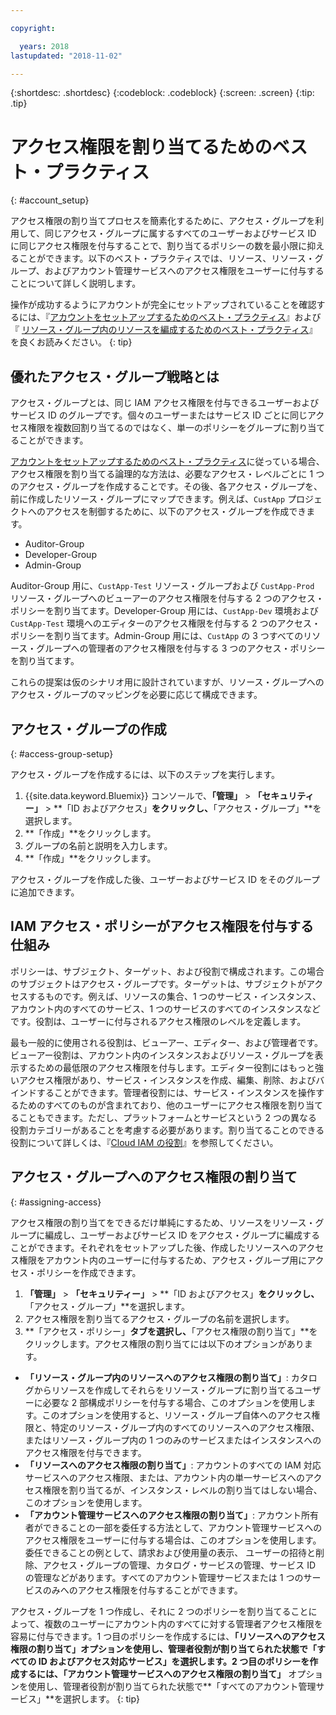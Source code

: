 ```yaml
---

copyright:

  years: 2018
lastupdated: "2018-11-02"

---
```


{:shortdesc: .shortdesc}
{:codeblock: .codeblock}
{:screen: .screen}
{:tip: .tip}

# アクセス権限を割り当てるためのベスト・プラクティス
{: #account_setup}

アクセス権限の割り当てプロセスを簡素化するために、アクセス・グループを利用して、同じアクセス・グループに属するすべてのユーザーおよびサービス ID に同じアクセス権限を付与することで、割り当てるポリシーの数を最小限に抑えることができます。以下のベスト・プラクティスでは、リソース、リソース・グループ、およびアカウント管理サービスへのアクセス権限をユーザーに付与することについて詳しく説明します。

操作が成功するようにアカウントが完全にセットアップされていることを確認するには、『[アカウントをセットアップするためのベスト・プラクティス](/docs/account/bp_account.html#account_setup)』および『 [リソース・グループ内のリソースを編成するためのベスト・プラクティス](/docs/resources/bestpractice_rgs.html)』を良くお読みください。
{: tip}

## 優れたアクセス・グループ戦略とは

アクセス・グループとは、同じ IAM アクセス権限を付与できるユーザーおよびサービス ID のグループです。個々のユーザーまたはサービス ID ごとに同じアクセス権限を複数回割り当てるのではなく、単一のポリシーをグループに割り当てることができます。

[アカウントをセットアップするためのベスト・プラクティス](/docs/account/bp_account.html#account_setup)に従っている場合、アクセス権限を割り当てる論理的な方法は、必要なアクセス・レベルごとに 1 つのアクセス・グループを作成することです。その後、各アクセス・グループを、前に作成したリソース・グループにマップできます。例えば、`CustApp` プロジェクトへのアクセスを制御するために、以下のアクセス・グループを作成できます。

* Auditor-Group
* Developer-Group
* Admin-Group

Auditor-Group 用に、`CustApp-Test` リソース・グループおよび `CustApp-Prod` リソース・グループへのビューアーのアクセス権限を付与する 2 つのアクセス・ポリシーを割り当てます。Developer-Group 用には、`CustApp-Dev` 環境および `CustApp-Test` 環境へのエディターのアクセス権限を付与する 2 つのアクセス・ポリシーを割り当てます。Admin-Group 用には、`CustApp` の 3 つすべてのリソース・グループへの管理者のアクセス権限を付与する 3 つのアクセス・ポリシーを割り当てます。

これらの提案は仮のシナリオ用に設計されていますが、リソース・グループへのアクセス・グループのマッピングを必要に応じて構成できます。

## アクセス・グループの作成
{: #access-group-setup}

アクセス・グループを作成するには、以下のステップを実行します。 

1. {{site.data.keyword.Bluemix}} コンソールで、**「管理」** &gt; **「セキュリティー」** &gt; **「ID およびアクセス」**をクリックし、**「アクセス・グループ」**を選択します。
2. **「作成」**をクリックします。
3. グループの名前と説明を入力します。
4. **「作成」**をクリックします。

アクセス・グループを作成した後、ユーザーおよびサービス ID をそのグループに追加できます。

## IAM アクセス・ポリシーがアクセス権限を付与する仕組み

ポリシーは、サブジェクト、ターゲット、および役割で構成されます。この場合のサブジェクトはアクセス・グループです。ターゲットは、サブジェクトがアクセスするものです。例えば、リソースの集合、1 つのサービス・インスタンス、アカウント内のすべてのサービス、1 つのサービスのすべてのインスタンスなどです。役割は、ユーザーに付与されるアクセス権限のレベルを定義します。

最も一般的に使用される役割は、ビューアー、エディター、および管理者です。ビューアー役割は、アカウント内のインスタンスおよびリソース・グループを表示するための最低限のアクセス権限を付与します。エディター役割にはもっと強いアクセス権限があり、サービス・インスタンスを作成、編集、削除、およびバインドすることができます。管理者役割には、サービス・インスタンスを操作するためのすべてのものが含まれており、他のユーザーにアクセス権限を割り当てることもできます。ただし、プラットフォームとサービスという 2 つの異なる役割カテゴリーがあることを考慮する必要があります。割り当てることのできる役割について詳しくは、『[Cloud IAM の役割](/docs/iam/users_roles.html#iamusermanrol)』を参照してください。 

## アクセス・グループへのアクセス権限の割り当て
{: #assigning-access}

アクセス権限の割り当てをできるだけ単純にするため、リソースをリソース・グループに編成し、ユーザーおよびサービス ID をアクセス・グループに編成することができます。それぞれをセットアップした後、作成したリソースへのアクセス権限をアカウント内のユーザーに付与するため、アクセス・グループ用にアクセス・ポリシーを作成できます。

1. **「管理」** &gt; **「セキュリティー」** &gt; **「ID およびアクセス」**をクリックし、**「アクセス・グループ」**を選択します。
2. アクセス権限を割り当てるアクセス・グループの名前を選択します。
3. **「アクセス・ポリシー」**タブを選択し、**「アクセス権限の割り当て」**をクリックします。アクセス権限の割り当てには以下のオプションがあります。

  * **「リソース・グループ内のリソースへのアクセス権限の割り当て」**: カタログからリソースを作成してそれらをリソース・グループに割り当てるユーザーに必要な 2 部構成ポリシーを付与する場合、このオプションを使用します。このオプションを使用すると、リソース・グループ自体へのアクセス権限と、特定のリソース・グループ内のすべてのリソースへのアクセス権限、またはリソース・グループ内の 1 つのみのサービスまたはインスタンスへのアクセス権限を付与できます。
  * **「リソースへのアクセス権限の割り当て」**: アカウントのすべての IAM 対応サービスへのアクセス権限、または、アカウント内の単一サービスへのアクセス権限を割り当てるが、インスタンス・レベルの割り当てはしない場合、このオプションを使用します。
  * **「アカウント管理サービスへのアクセス権限の割り当て」**: アカウント所有者ができることの一部を委任する方法として、アカウント管理サービスへのアクセス権限をユーザーに付与する場合は、このオプションを使用します。委任できることの例として、請求および使用量の表示、 ユーザーの招待と削除、アクセス・グループの管理、カタログ・サービスの管理、サービス ID の管理などがあります。すべてのアカウント管理サービスまたは 1 つのサービスのみへのアクセス権限を付与することができます。

アクセス・グループを 1 つ作成し、それに 2 つのポリシーを割り当てることによって、複数のユーザーにアカウント内のすべてに対する管理者アクセス権限を容易に付与できます。1 つ目のポリシーを作成するには、**「リソースへのアクセス権限の割り当て」**オプションを使用し、管理者役割が割り当てられた状態で**「すべての ID およびアクセス対応サービス」**を選択します。2 つ目のポリシーを作成するには、**「アカウント管理サービスへのアクセス権限の割り当て」** オプションを使用し、管理者役割が割り当てられた状態で**「すべてのアカウント管理サービス」**を選択します。
{: tip}

